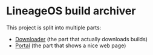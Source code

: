 # LineageOS build archiver

This project is split into multiple parts:

- [Downloader](downloader/) (the part that actually downloads builds)
- [Portal](portal/) (the part that shows a nice web page)
